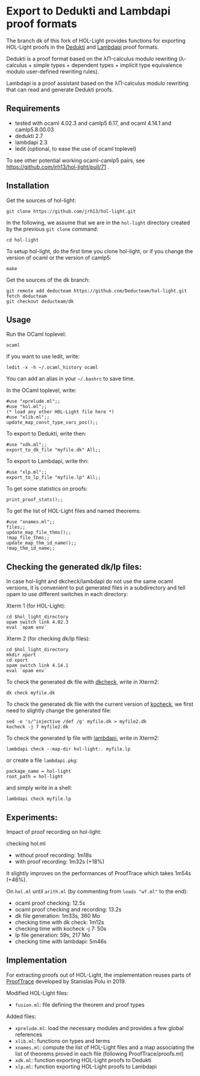 Export to Dedukti and Lambdapi proof formats
============================================

The branch dk of this fork of HOL-Light provides functions for
exporting HOL-Light proofs in the
[Dedukti](https://github.com/Deducteam/Dedukti/) and
[Lambdapi](https://github.com/Deducteam/lambdapi) proof formats.

Dedukti is a proof format based on the λΠ-calculus modulo rewriting
(λ-calculus + simple types + dependent types + implicit type
equivalence modulo user-defined rewriting rules).

Lambdapi is a proof assistant based on the λΠ-calculus modulo
rewriting that can read and generate Dedukti proofs.

Requirements
------------

- tested with ocaml 4.02.3 and camlp5 6.17, and ocaml 4.14.1 and camlp5.8.00.03
- dedukti 2.7
- lambdapi 2.3
- ledit (optional, to ease the use of ocaml toplevel)

To see other potential working ocaml-camlp5 pairs, see https://github.com/jrh13/hol-light/pull/71 .

Installation
------------

Get the sources of hol-light:
```
git clone https://github.com/jrh13/hol-light.git
```

In the following, we assume that we are in the `hol-light` directory
created by the previous `git clone` command:
```
cd hol-light
```

To setup hol-light, do the first time you clone hol-light, or if you
change the version of ocaml or the version of camlp5:

```
make
```

Get the sources of the dk branch:
```
git remote add deducteam https://github.com/Deducteam/hol-light.git
fetch deducteam
git checkout deducteam/dk
```

Usage
-----

Run the OCaml toplevel:
```
ocaml
```

If you want to use ledit, write:
```
ledit -x -h ~/.ocaml_history ocaml
```

You can add an alias in your `~/.bashrc` to save time.

In the OCaml toplevel, write:
```
#use "xprelude.ml";;
#use "hol.ml";;
(* load any other HOL-Light file here *)
#use "xlib.ml";;
update_map_const_type_vars_pos();;
```

To export to Dedukti, write then:
```
#use "xdk.ml";;
export_to_dk_file "myfile.dk" All;;
```

To export to Lambdapi, write thn:
```
#use "xlp.ml";;
export_to_lp_file "myfile.lp" All;;
```

To get some statistics on proofs:
```
print_proof_stats();;
```

To get the list of HOL-Light files and named theorems:
```
#use "xnames.ml";;
files;;
update_map_file_thms();;
!map_file_thms;;
update_map_thm_id_name();;
!map_thm_id_name;;
```

Checking the generated dk/lp files:
-----------------------------------

In case hol-light and dkcheck/lambdapi do not use the same ocaml
versions, it is convenient to put generated files in a subdirectory
and tell opam to use different switches in each directory:

Xterm 1 (for HOL-Light):
```
cd $hol_light_directory
opam switch link 4.02.3
eval `opam env`
```

Xterm 2 (for checking dk/lp files):
```
cd $hol_light_directory
mkdir xport
cd xport
opam switch link 4.14.1
eval `opam env`
```

To check the generated dk file with [dkcheck](https://github.com/Deducteam/Dedukti/), write in Xterm2:
```
dk check myfile.dk
```

To check the generated dk file with the current version of
[kocheck](https://github.com/01mf02/kontroli-rs), we first need to
slightly change the generated file:

```
sed -e 's/^injective /def /g' myfile.dk > myfile2.dk
kocheck -j 7 myfile2.dk
```

To check the generated lp file with [lambdapi](https://github.com/Deducteam/lambdapi), write in Xterm2:
```
lambdapi check --map-dir hol-light:. myfile.lp
```

or create a file `lambdapi.pkg`:
```
package_name = hol-light
root_path = hol-light
```

and simply write in a shell:

```
lambdapi check myfile.lp
```

Experiments:
------------

Impact of proof recording on hol-light:

checking hol.ml
- without proof recording: 1m18s
-    with proof recording: 1m32s (+18%)

It slightly improves on the performances of ProofTrace which takes
1m54s (+46%).

On `hol.ml` until `arith.ml` (by commenting from `loads "wf.ml"` to the end):
- ocaml proof checking: 12.5s
- ocaml proof checking and recording: 13.2s
- dk file generation: 1m33s, 360 Mo
- checking time with dk check: 1m12s
- checking time with kocheck -j 7: 50s
- lp file generation: 59s, 217 Mo
- checking time with lambdapi: 5m46s

Implementation
--------------

For extracting proofs out of HOL-Light, the implementation reuses
parts of
[ProofTrace](https://github.com/fblanqui/hol-light/tree/master/ProofTrace)
developed by Stanislas Polu in 2019.

Modified HOL-Light files:
- `fusion.ml`: file defining the theorem and proof types

Added files:
- `xprelude.ml`: load the necessary modules and provides a few global references
- `xlib.ml`: functions on types and terms
- `xnames.ml`: compute the list of HOL-Light files and a map associating the list of theorems proved in each file (following ProofTrace/proofs.ml)
- `xdk.ml`: function exporting HOL-Light proofs to Dedukti
- `xlp.ml`: function exporting HOL-Light proofs to Lambdapi

